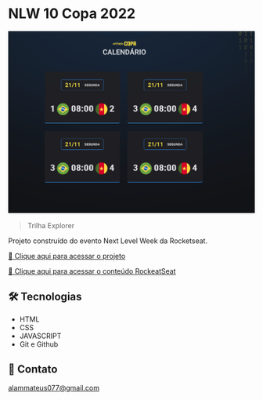 # NLW 10 Copa 2022

![preview](./.github/preview.png)

> Trilha Explorer

Projeto construído do evento Next Level Week da Rocketseat.

[🔗 Clique aqui para acessar o projeto](https://alancardos0.github.io/nlw-world-cup-2022/)

[🔗 Clique aqui para acessar o conteúdo RockeatSeat](https://app.rocketseat.com.br/event/nlw-copa)

## 🛠 Tecnologias

- HTML
- CSS
- JAVASCRIPT
- Git e Github

## 🌹 Contato

alammateus077@gmail.com

